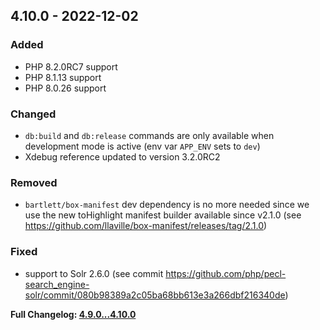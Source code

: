 
## 4.10.0 - 2022-12-02

### Added

- PHP 8.2.0RC7 support
- PHP 8.1.13 support
- PHP 8.0.26 support

### Changed

- `db:build` and `db:release` commands are only available when development mode is active (env var `APP_ENV` sets to `dev`)
- Xdebug reference updated to version 3.2.0RC2

### Removed

- `bartlett/box-manifest` dev dependency is no more needed since we use the new toHighlight manifest builder available since v2.1.0 (see <https://github.com/llaville/box-manifest/releases/tag/2.1.0>)

### Fixed

- support to Solr 2.6.0 (see commit <https://github.com/php/pecl-search_engine-solr/commit/080b98389a2c05ba68bb613e3a266dbf216340de>)

****Full Changelog**: [4.9.0...4.10.0](https://github.com/llaville/php-compatinfo-db/compare/4.9.0...4.10.0)**

